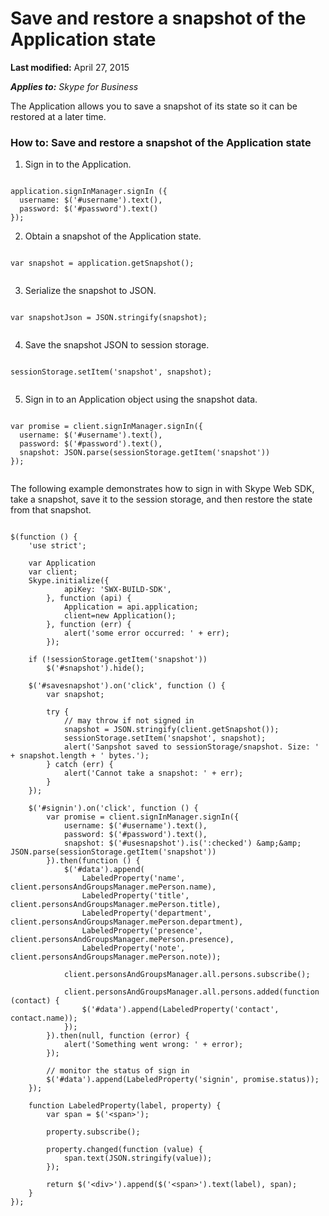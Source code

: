 
# Save and restore a snapshot of the Application state

 **Last modified:** April 27, 2015

 _**Applies to:** Skype for Business_

The Application allows you to save a snapshot of its state so it can be restored at a later time.


### How to: Save and restore a snapshot of the Application state


1. Sign in to the Application.
    
  ```
  
  application.signInManager.signIn ({
    username: $('#username').text(),
    password: $('#password').text()
  });

  ```

2. Obtain a snapshot of the Application state.
    
  ```
  
  var snapshot = application.getSnapshot();
	 
  ```

3. Serialize the snapshot to JSON.
    
  ```
  
  var snapshotJson = JSON.stringify(snapshot);
	 
  ```

4. Save the snapshot JSON to session storage.
    
  ```
  
  sessionStorage.setItem('snapshot', snapshot);    
	 
  ```

5. Sign in to an Application object using the snapshot data.
    
  ```
  
  var promise = client.signInManager.signIn({
    username: $('#username').text(),
    password: $('#password').text(),
    snapshot: JSON.parse(sessionStorage.getItem('snapshot'))
  });  
	 
  ```

The following example demonstrates how to sign in with Skype Web SDK, take a snapshot, save it to the session storage, and then restore the state from that snapshot.



```

$(function () {
    'use strict';

    var Application
    var client;
    Skype.initialize({
            apiKey: 'SWX-BUILD-SDK',
        }, function (api) {
            Application = api.application;
            client=new Application();
        }, function (err) {
            alert('some error occurred: ' + err);
        });

    if (!sessionStorage.getItem('snapshot'))
        $('#snapshot').hide();

    $('#savesnapshot').on('click', function () {
        var snapshot;

        try {
            // may throw if not signed in
            snapshot = JSON.stringify(client.getSnapshot());
            sessionStorage.setItem('snapshot', snapshot);
            alert('Sanpshot saved to sessionStorage/snapshot. Size: ' + snapshot.length + ' bytes.');
        } catch (err) {
            alert('Cannot take a snapshot: ' + err);
        }
    });

    $('#signin').on('click', function () {
        var promise = client.signInManager.signIn({
            username: $('#username').text(),
            password: $('#password').text(),
            snapshot: $('#usesnapshot').is(':checked') &amp;&amp; JSON.parse(sessionStorage.getItem('snapshot'))
        }).then(function () {
            $('#data').append(
                LabeledProperty('name', client.personsAndGroupsManager.mePerson.name),
                LabeledProperty('title', client.personsAndGroupsManager.mePerson.title),
                LabeledProperty('department', client.personsAndGroupsManager.mePerson.department),
                LabeledProperty('presence', client.personsAndGroupsManager.mePerson.presence),
                LabeledProperty('note', client.personsAndGroupsManager.mePerson.note));

            client.personsAndGroupsManager.all.persons.subscribe();

            client.personsAndGroupsManager.all.persons.added(function (contact) {
                $('#data').append(LabeledProperty('contact', contact.name));
            });
        }).then(null, function (error) {
            alert('Something went wrong: ' + error);
        });

        // monitor the status of sign in
        $('#data').append(LabeledProperty('signin', promise.status));
    });

    function LabeledProperty(label, property) {
        var span = $('<span>');

        property.subscribe();

        property.changed(function (value) {
            span.text(JSON.stringify(value));
        });

        return $('<div>').append($('<span>').text(label), span);
    }
});

```


